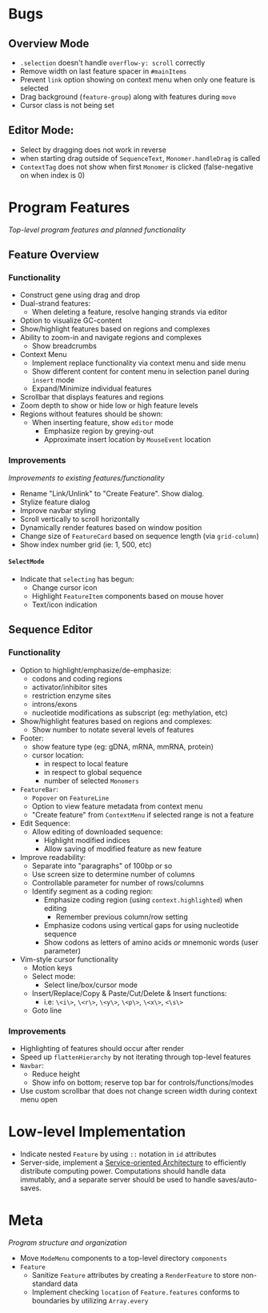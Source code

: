 # Bugs

## Overview Mode
- `.selection` doesn't handle `overflow-y: scroll` correctly
- Remove width on last feature spacer in `#mainItems`
- Prevent `link` option showing on context menu when only one feature is selected
- Drag background (`feature-group`) along with features during `move`
- Cursor class is not being set

## Editor Mode:
- Select by dragging does not work in reverse
- when starting drag outside of `SequenceText`, `Monomer.handleDrag` is called
- `ContextTag` does not show when first `Monomer` is clicked (false-negative on when index is 0)


# Program Features
_Top-level program features and planned functionality_

## Feature Overview

### Functionality
- Construct gene using drag and drop
- Dual-strand features:
  - When deleting a feature, resolve hanging strands via editor
- Option to visualize GC-content
- Show/highlight features based on regions and complexes
- Ability to zoom-in and navigate regions and complexes
    - Show breadcrumbs
- Context Menu
    - Implement replace functionality via context menu and side menu
    - Show different content for content menu in selection panel during `insert` mode
    - Expand/Minimize individual features
- Scrollbar that displays features and regions
- Zoom depth to show or hide low or high feature levels
- Regions without features should be shown:
  - When inserting feature, show `editor` mode
    - Emphasize region by greying-out
    - Approximate insert location by `MouseEvent` location

### Improvements
_Improvements to existing features/functionality_

- Rename "Link/Unlink" to "Create Feature". Show dialog.
- Stylize feature dialog
- Improve navbar styling
- Scroll vertically to scroll horizontally
- Dynamically render features based on window position
- Change size of `FeatureCard` based on sequence length (via `grid-column`)
- Show index number grid (ie: 1, 500, etc)

#### `SelectMode`
- Indicate that `selecting` has begun:
  - Change cursor icon
  - Highlight `FeatureItem` components based on mouse hover
  - Text/icon indication


## Sequence Editor

### Functionality
- Option to highlight/emphasize/de-emphasize:
  - codons and coding regions
  - activator/inhibitor sites
  - restriction enzyme sites
  - introns/exons
  - nucleotide modifications as subscript (eg: methylation, etc)
- Show/highlight features based on regions and complexes:
  - Show number to notate several levels of features
- Footer:
  - show feature type (eg: gDNA, mRNA, mmRNA, protein)
  - cursor location:
    - in respect to local feature
    - in respect to global sequence
    - number of selected `Monomers`
- `FeatureBar`:
  - `Popover` on `FeatureLine`
  - Option to view feature metadata from context menu
  - "Create feature" from `ContextMenu` if selected range is not a feature
- Edit Sequence:
  - Allow editing of downloaded sequence:
    - Highlight modified indices
    - Allow saving of modified feature as new feature
- Improve readability:
  - Separate into "paragraphs" of 100bp or so
  - Use screen size to determine number of columns
  - Controllable parameter for number of rows/columns
  - Identify segment as a coding region:
    - Emphasize coding region (using `context.highlighted`) when editing
      - Remember previous column/row setting
    - Emphasize codons using vertical gaps for using nucleotide sequence
    - Show codons as letters of amino acids *or* mnemonic words (user parameter)
- Vim-style cursor functionality
  - Motion keys
  - Select mode:
    - Select line/box/cursor mode
  - Insert/Replace/Copy & Paste/Cut/Delete & Insert functions:
    - i.e: `\<i\>`, `\<r\>`, `\<y\>`, `\<p\>`, `\<x\>`, `<\s\>`
  - Goto line

### Improvements
- Highlighting of features should occur after render
- Speed up `flattenHierarchy` by not iterating through top-level features
- `Navbar`:
  - Reduce height
  - Show info on bottom; reserve top bar for controls/functions/modes
- Use custom scrollbar that does not change screen width during context menu open


# Low-level Implementation
- Indicate nested `Feature` by using `::` notation in `id` attributes
- Server-side, implement a [Service-oriented Architecture](https://en.wikipedia.org/wiki/Service-oriented_architecture)
to efficiently distribute computing power. Computations should handle data immutably, and a separate server should be used to handle saves/auto-saves.

# Meta
_Program structure and organization_

- Move `ModeMenu` components to a top-level directory `components`
- `Feature`
  - Sanitize `Feature` attributes by creating a `RenderFeature` to store non-standard data
  - Implement checking `location` of `Feature.features` conforms to boundaries by utilizing `Array.every`